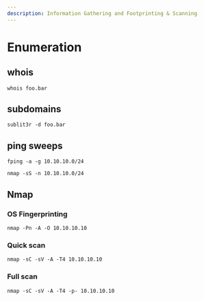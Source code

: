 ```yaml
---
description: Information Gathering and Footprinting & Scanning
---
```


# Enumeration

## whois

```text
whois foo.bar
```

## subdomains

```text
sublit3r -d foo.bar
```

## ping sweeps

```text
fping -a -g 10.10.10.0/24
```

```text
nmap -sS -n 10.10.10.0/24
```

## Nmap

### OS Fingerprinting

```text
nmap -Pn -A -O 10.10.10.10
```

### Quick scan 

```text
nmap -sC -sV -A -T4 10.10.10.10
```

### Full scan

```text
nmap -sC -sV -A -T4 -p- 10.10.10.10
```


